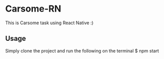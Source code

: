 # Carsome-RN
This is Carsome task using React Native :)

## Usage 

Simply clone the project and run the following on the terminal 
$ npm start 
